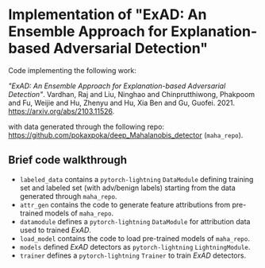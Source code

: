 # Implementation of "ExAD: An Ensemble Approach for Explanation-based Adversarial Detection"

Code implementing the following work:

*"ExAD: An Ensemble Approach for Explanation-based Adversarial Detection"*.
Vardhan, Raj and Liu, Ninghao and Chinprutthiwong, Phakpoom and Fu, Weijie and Hu, Zhenyu and Hu, Xia Ben and Gu, Guofei. 2021. https://arxiv.org/abs/2103.11526.

with data generated through the following repo: https://github.com/pokaxpoka/deep_Mahalanobis_detector (`maha_repo`).

## Brief code walkthrough 

- `labeled_data` contains a `pytorch-lightning` `DataModule` defining training set and labeled set (with adv/benign labels) starting from the data generated through `maha_repo`.
- `attr_gen` contains the code to generate feature attributions from pre-trained models of `maha_repo`.
- `datamodule` defines a `pytorch-lightning` `DataModule` for attribution data used to trained *ExAD*.
- `load_model` contains the code to load pre-trained models of `maha_repo`.
- `models` defined *ExAD* detectors as `pytorch-lightning` `LightningModule`.
- `trainer` defines a `pytorch-lightning` `Trainer` to train *ExAD* detectors.

